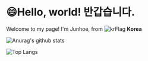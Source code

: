 # 😄Hello, world! 반갑습니다.


Welcome to my page!
I'm Junhoe, from ![krFlag](https://github.com/KimJunhoe153/KimJunhoe153/assets/132924223/41410423-e49d-484a-8ced-d8e4ff16774e) **Korea**




![Anurag's github stats](https://github-readme-stats.vercel.app/api?username=KimJunhoe153&show_icons=true&theme=tokyonight)

![Top Langs](https://github-readme-stats.vercel.app/api/top-langs/?username=KimJunhoe153&layout=compact&theme=tokyonight)
